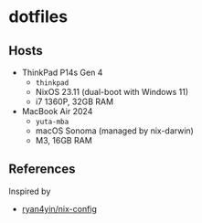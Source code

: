 # dotfiles

## Hosts

- ThinkPad P14s Gen 4
  - `thinkpad`
  - NixOS 23.11 (dual-boot with Windows 11)
  - i7 1360P, 32GB RAM
- MacBook Air 2024
  - `yuta-mba`
  - macOS Sonoma (managed by nix-darwin)
  - M3, 16GB RAM

## References

Inspired by

- [ryan4yin/nix-config](ryan4yin/nix-config)